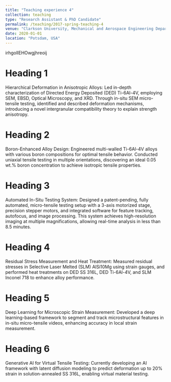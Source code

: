 ```yaml
---
title: "Teaching experience 4"
collection: teaching
type: "Research Assistant & PhD Candidate"
permalink: /teaching/2017-spring-teaching-4
venue: "Clarkson University, Mechanical and Aerospace Engineering Department"
date: 2020-01-01
location: "Potsdam, USA"
---
```


irhgolIEHOwgjhreoij

Heading 1
======
Hierarchical Deformation in Anisotropic Alloys: Led in-depth characterization of Directed Energy Deposited (DED) Ti-6Al-4V, employing SEM, EBSD, Optical Microscopy, and XRD. Through in-situ SEM micro-tensile testing, identified and described deformation mechanisms, introducing a novel intergranular compatibility theory to explain strength anisotropy.

Heading 2
======
Boron-Enhanced Alloy Design: Engineered multi-walled Ti-6Al-4V alloys with various boron compositions for optimal tensile behavior. Conducted uniaxial tensile testing in multiple orientations, discovering an ideal 0.05 wt.% boron concentration to achieve isotropic tensile properties.

Heading 3
======
Automated In-Situ Testing System: Designed a patent-pending, fully automated, micro-tensile testing setup with a 3-axis motorized stage, precision stepper motors, and integrated software for feature tracking, autofocus, and image processing. This system achieves high-resolution imaging at multiple magnifications, allowing real-time analysis in less than 8.5 minutes.

Heading 4
======
Residual Stress Measurement and Heat Treatment: Measured residual stresses in Selective Laser Melted (SLM) AlSi10Mg using strain gauges, and performed heat treatments on DED SS 316L, DED Ti-6Al-4V, and SLM Inconel 718 to enhance alloy performance.

Heading 5
======
Deep Learning for Microscopic Strain Measurement: Developed a deep learning-based framework to segment and track microstructural features in in-situ micro-tensile videos, enhancing accuracy in local strain measurement.

Heading 6
======
Generative AI for Virtual Tensile Testing: Currently developing an AI framework with latent diffusion modeling to predict deformation up to 20% strain in solution-annealed SS 316L, enabling virtual material testing.
